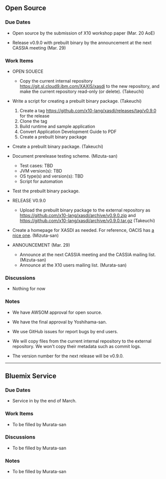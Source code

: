 
## Open Source

### Due Dates

- Open source by the submission of X10 workshop paper (Mar. 20 AoE)

- Release v0.9.0 with prebuilt binary by the announcement at the next CASSIA meeting (Mar. 29)


### Work Items

- OPEN SOUECE
  - Copy the current internal repository https://git.sl.cloud9.ibm.com/XAXIS/xasdi to the new repository, and make the current repository read-only (or delete). (Takeuchi)


- Write a script for creating a prebuilt binary package. (Takeuchi)

   1. Create a tag https://github.com/x10-lang/xasdi/releases/tag/v0.9.0 for the release
   2. Clone the tag
   3. Build runtime and sample application
   4. Convert Application Development Guide to PDF
   5. Create a prebuilt binary package


- Create a prebuilt binary package. (Takeuchi)

- Document prerelease testing scheme. (Mizuta-san)
   - Test cases: TBD
   - JVM version(s): TBD
   - OS type(s) and version(s): TBD
   - Script for automation


- Test the prebuilt binary package.

- RELEASE V0.9.0
  - Upload the prebuilt binary package to the external repository as https://github.com/x10-lang/xasdi/archive/v0.9.0.zip and https://github.com/x10-lang/xasdi/archive/v0.9.0.tar.gz (Takeuchi)


- Create a homepage for XASDI as needed. For reference, OACIS has [a nice one](http://crest-cassia.github.io/oacis/). (Mizuta-san)

- ANNOUNCEMENT (Mar. 29)
  - Announce at the next CASSIA meeting and the CASSIA mailing list. (Mizuta-san)
  - Announce at the X10 users mailing list. (Murata-san)


### Discussions
- Nothing for now

### Notes
- We have AWSOM approval for open source.

- We have the final approval by Yoshihama-san.

- We use GitHub issues for report bugs by end users.

- We will copy files from the current internal repository to the external repository. We won't copy their metadata such as commit logs.

- The version number for the next release will be v0.9.0.


***

## Bluemix Service

### Due Dates
- Service in by the end of March.

### Work Items
- To be filled by Murata-san

### Discussions
- To be filled by Murata-san

### Notes
- To be filled by Murata-san
